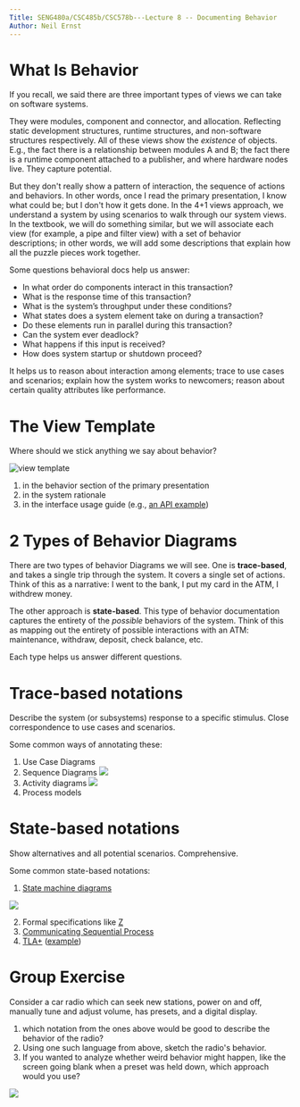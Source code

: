 ```yaml
---
Title: SENG480a/CSC485b/CSC578b---Lecture 8 -- Documenting Behavior
Author: Neil Ernst
---
```


# What Is Behavior

If you recall, we said there are three important types of views we can take on software systems.

They were modules, component and connector, and allocation. Reflecting static development structures, runtime structures, and non-software structures respectively. All of these views show the *existence* of objects. E.g., the fact there is a relationship between modules A and B; the fact there is a runtime component attached to a publisher, and where hardware nodes live. They capture potential.

But they don't really show a pattern of interaction, the sequence of actions and behaviors. In other words, once I read the primary presentation, I know what could be; but I don't how it gets done. In the 4+1 views approach, we understand a system by using scenarios to walk through our system views. In the textbook, we will do something similar, but we will associate each view (for example, a pipe and filter view) with a set of behavior descriptions; in other words, we will add some descriptions that explain how all the puzzle pieces work together. 

Some questions behavioral docs help us answer:

- In what order do components interact in this transaction? 
- What is the response time of this transaction?
- What is the system’s throughput under these conditions? 
- What states does a system element take on during a transaction?
- Do these elements run in parallel during this transaction?
- Can the system ever deadlock?
- What happens if this input is received?
- How does system startup or shutdown proceed?

It helps us to reason about interaction among elements; trace to use cases and scenarios; explain how the system works to newcomers; reason about certain quality attributes like performance.

# The View Template
Where should we stick anything we say about behavior? 

![view template](img/view-template.png)

1. in the behavior section of the primary presentation
2. in the system rationale
3. in the interface usage guide (e.g., [an API example](https://developer.github.com/v3/))

# 2 Types of Behavior Diagrams
There are two types of behavior Diagrams we will see. One is **trace-based**, and takes a single trip through the system. It covers a single set of actions. Think of this as a narrative: I went to the bank, I put my card in the ATM, I withdrew money.

The other approach is **state-based**. This type of behavior documentation captures the entirety of the *possible* behaviors of the system. Think of this as mapping out the entirety of possible interactions with an ATM: maintenance, withdraw, deposit, check balance, etc.

Each type helps us answer different questions.

# Trace-based notations
Describe the system (or subsystems) response to a specific stimulus. Close correspondence to use cases and scenarios.

Some common ways of annotating these:

1. Use Case Diagrams
2. Sequence Diagrams
![](img/seq-diagram.png)
3. Activity diagrams
![](img/acti-diagram.png)
4. Process models


# State-based notations
Show alternatives and all potential scenarios. Comprehensive.

Some common state-based notations:

1. [State machine diagrams](https://en.wikipedia.org/wiki/UML_state_machine)

![](img/state-machine-diagram.png)

2. Formal specifications like [Z](https://en.wikipedia.org/wiki/Z_notation)
3. [Communicating Sequential Process](https://en.wikipedia.org/wiki/Communicating_sequential_processes)
4. [TLA+](https://github.com/tlaplus) ([example](https://medium.com/espark-engineering-blog/formal-methods-in-practice-8f20d72bce4f))

# Group Exercise

Consider a car radio which can seek new stations, power on and off, manually tune and adjust volume, has presets, and a digital display. 

1. which notation from the ones above would be good to describe the behavior of the radio?
2. Using one such language from above, sketch the radio's behavior.
3. If you wanted to analyze whether weird behavior might happen, like the screen going blank when a preset was held down, which approach would you use?

![](img/car-stereo.jpeg)

